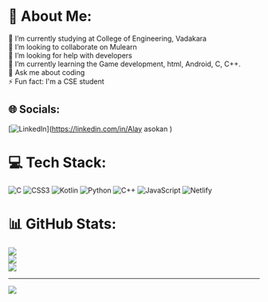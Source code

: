# 💫 About Me:
🔭 I’m currently studying at College of Engineering, Vadakara <br>👯 I’m looking to collaborate on Mulearn<br>🤝 I’m looking for help with developers <br>🌱 I’m currently learning the Game development, html, Android, C, C++.<br>💬 Ask me about coding<br>⚡ Fun fact: I'm a CSE student 


## 🌐 Socials:
[![LinkedIn](https://img.shields.io/badge/LinkedIn-%230077B5.svg?logo=linkedin&logoColor=white)](https://linkedin.com/in/Alay asokan ) 

# 💻 Tech Stack:
![C](https://img.shields.io/badge/c-%2300599C.svg?style=for-the-badge&logo=c&logoColor=white) ![CSS3](https://img.shields.io/badge/css3-%231572B6.svg?style=for-the-badge&logo=css3&logoColor=white) ![Kotlin](https://img.shields.io/badge/kotlin-%230095D5.svg?style=for-the-badge&logo=kotlin&logoColor=white) ![Python](https://img.shields.io/badge/python-3670A0?style=for-the-badge&logo=python&logoColor=ffdd54) ![C++](https://img.shields.io/badge/c++-%2300599C.svg?style=for-the-badge&logo=c%2B%2B&logoColor=white) ![JavaScript](https://img.shields.io/badge/javascript-%23323330.svg?style=for-the-badge&logo=javascript&logoColor=%23F7DF1E) ![Netlify](https://img.shields.io/badge/netlify-%23000000.svg?style=for-the-badge&logo=netlify&logoColor=#00C7B7)
# 📊 GitHub Stats:
![](https://github-readme-stats.vercel.app/api?username=Alayasokan&theme=vue&hide_border=false&include_all_commits=true&count_private=true)<br/>
![](https://github-readme-streak-stats.herokuapp.com/?user=Alayasokan&theme=vue&hide_border=false)<br/>
![](https://github-readme-stats.vercel.app/api/top-langs/?username=Alayasokan&theme=vue&hide_border=false&include_all_commits=true&count_private=true&layout=compact)

---
[![](https://visitcount.itsvg.in/api?id=Alayasokan&icon=0&color=0)](https://visitcount.itsvg.in)

<!-- Proudly created with GPRM ( https://gprm.itsvg.in ) -->
